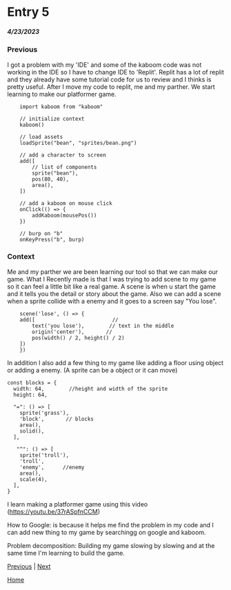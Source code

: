 # Entry 5
##### 4/23/2023

### Previous
I got a problem with my 'IDE' and some of the kaboom code was not working in the IDE so I have to change IDE to 'Replit'.
Replit has a lot of replit and they already have some tutorial code for us to review and I thinks is pretty useful. After I move my code to replit, me and my parther. We start learning to make our platformer game.

```JS
    import kaboom from "kaboom"

    // initialize context
    kaboom()

    // load assets
    loadSprite("bean", "sprites/bean.png")

    // add a character to screen
    add([
        // list of components
        sprite("bean"),
        pos(80, 40),
        area(),
    ])

    // add a kaboom on mouse click
    onClick(() => {
        addKaboom(mousePos())
    })

    // burp on "b"
    onKeyPress("b", burp)

```

### Context
Me and my parther we are been learning our tool so that we can make our game. What I Recently made is that I was trying to add scene to my game so it can feel a little bit like a real game. A scene is when u start the game and it tells you the detail or story about the game. Also we can add a scene when a sprite collide with a enemy and it goes to a screen say "You lose".

```JS
    scene('lose', () => {
    add([                         //
        text('you lose'),        // text in the middle
        origin('center'),       //
        pos(width() / 2, height() / 2)
    ])
    })
```
In addition I also add a few thing to my game like adding a floor using object or adding a enemy. (A sprite can be a object or it can move)
```Js
const blocks = {
  width: 64,        //height and width of the sprite
  height: 64,

  "=": () => [
    sprite('grass'),
    'block',       // blocks
    area(),
    solid(),
  ],

   "^": () => [
    sprite('troll'),
    'troll',
    'enemy',      //enemy
    area(),
    scale(4),
  ],
}
```

I learn making a platformer game using this video (https://youtu.be/37rASpfnCCM)

How to Google: is because it helps me find the problem in my code and I can add new thing to my game by searchingg on google and kaboom.

Problem decomposition: Building my game slowing by slowing and at the same time I'm learning to build the game.

[Previous](entry04.md) | [Next](entry06.md)

[Home](../README.md)